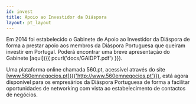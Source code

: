 ```yaml
---
id: invest
title: Apoio ao Investidor da Diáspora
layout: pt_layout
---
```



Em 2014 foi estabelecido o Gabinete de Apoio ao Investidor da Diáspora de forma a prestar apoio aos membros da Diáspora Portuguesa que queiram investir em Portugal. Poderá encontrar uma breve apresentação do Gabinete [aqui]({{ pcurl('docs/GAIDPT.pdf') }}).

Uma plataforma online chamada 560.pt, acessível através do site [www.560emnegocios.pt]({{'http://www.560emnegocios.pt'}}), está agora disponível para os empresários da Diáspora Portuguesa de forma a facilitar oportunidades de networking com vista ao estabelecimento de contactos de negócios.
